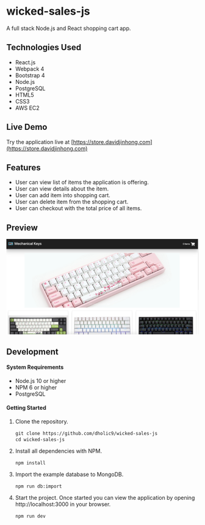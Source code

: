 # wicked-sales-js
A full stack Node.js and React shopping cart app.

## Technologies Used

- React.js
- Webpack 4
- Bootstrap 4
- Node.js
- PostgreSQL
- HTML5
- CSS3
- AWS EC2

## Live Demo

Try the application live at [https://store.davidjinhong.com](https://store.davidjinhong.com)

## Features

- User can view list of items the application is offering.
- User can view details about the item.
- User can add item into shopping cart.
- User can delete item from the shopping cart.
- User can checkout with the total price of all items.

## Preview

![wicked-sales](/server/public/images/preview2.png)

## Development

#### System Requirements

- Node.js 10 or higher
- NPM 6 or higher
- PostgreSQL

#### Getting Started

1. Clone the repository.

    ```shell
    git clone https://github.com/dholic9/wicked-sales-js
    cd wicked-sales-js
    ```

1. Install all dependencies with NPM.

    ```shell
    npm install
    ```

1. Import the example database to MongoDB.

    ```shell
    npm run db:import
    ```

1. Start the project. Once started you can view the application by opening http://localhost:3000 in your browser.

    ```shell
    npm run dev
    ```

